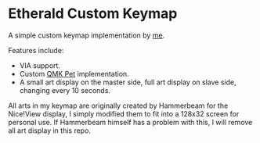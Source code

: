 # Etherald Custom Keymap

A simple custom keymap implementation by [me](https://github.com/sethetherald).

Features include:

-   VIA support.
-   Custom [QMK Pet](https://www.youtube.com/watch?v=HgIQRazCAjo&t=0s) implementation.
-   A small art display on the master side, full art display on slave side, changing every 10 seconds.

All arts in my keymap are originally created by Hammerbeam for the Nice!View display, I simply modified them to fit into a 128x32 screen for personal use. If Hammerbeam himself has a problem with this, I will remove all art display in this repo.
